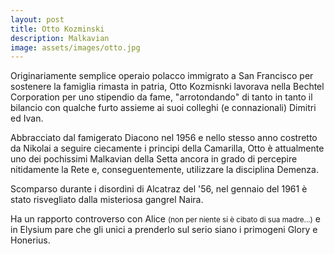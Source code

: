 ```yaml
---
layout: post
title: Otto Kozminski
description: Malkavian
image: assets/images/otto.jpg
---
```


Originariamente semplice operaio polacco immigrato a San Francisco per sostenere la famiglia rimasta in patria, Otto Kozmisnki lavorava nella Bechtel Corporation per uno stipendio da fame, "arrotondando" di tanto in tanto il bilancio con qualche furto assieme ai suoi colleghi (e connazionali) Dimitri ed Ivan.

Abbracciato dal famigerato Diacono nel 1956 e nello stesso anno costretto da Nikolai a seguire ciecamente i principi della Camarilla, Otto è attualmente uno dei pochissimi Malkavian della Setta ancora in grado di percepire nitidamente la Rete e, conseguentemente, utilizzare la disciplina Demenza.

Scomparso durante i disordini di Alcatraz del '56, nel gennaio del 1961 è stato risvegliato dalla misteriosa gangrel Naira.

Ha un rapporto controverso con Alice <small>(non per niente si è cibato di sua madre...)</small> e in Elysium pare che gli unici a prenderlo sul serio siano i primogeni Glory e Honerius.